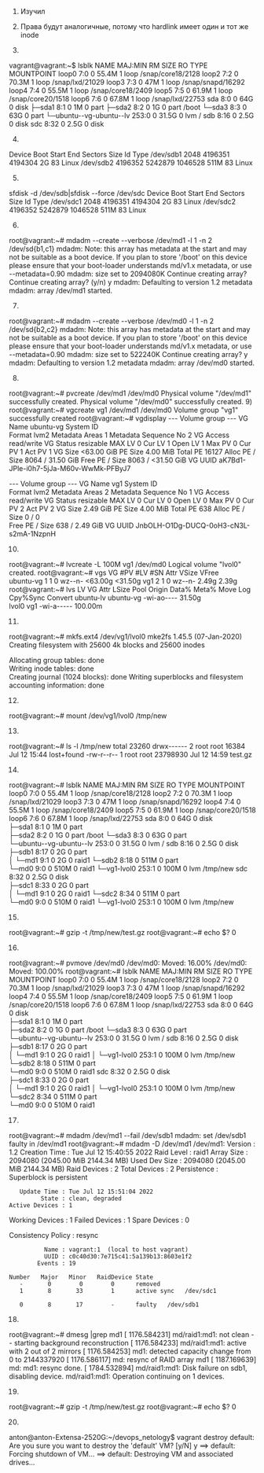 1) Изучил

2) Права будут аналогичные, потому что hardlink имеет один и тот же inode


3)
vagrant@vagrant:~$ lsblk
NAME                      MAJ:MIN RM  SIZE RO TYPE MOUNTPOINT
loop0                       7:0    0 55.4M  1 loop /snap/core18/2128
loop2                       7:2    0 70.3M  1 loop /snap/lxd/21029
loop3                       7:3    0   47M  1 loop /snap/snapd/16292
loop4                       7:4    0 55.5M  1 loop /snap/core18/2409
loop5                       7:5    0 61.9M  1 loop /snap/core20/1518
loop6                       7:6    0 67.8M  1 loop /snap/lxd/22753
sda                         8:0    0   64G  0 disk 
├─sda1                      8:1    0    1M  0 part 
├─sda2                      8:2    0    1G  0 part /boot
└─sda3                      8:3    0   63G  0 part 
  └─ubuntu--vg-ubuntu--lv 253:0    0 31.5G  0 lvm  /
sdb                         8:16   0  2.5G  0 disk 
sdc                         8:32   0  2.5G  0 disk 

4)
Device     Boot   Start     End Sectors  Size Id Type
/dev/sdb1          2048 4196351 4194304    2G 83 Linux
/dev/sdb2       4196352 5242879 1046528  511M 83 Linux

5)
sfdisk -d /dev/sdb|sfdisk --force /dev/sdc
Device     Boot   Start     End Sectors  Size Id Type
/dev/sdc1          2048 4196351 4194304    2G 83 Linux
/dev/sdc2       4196352 5242879 1046528  511M 83 Linux

6) 
root@vagrant:~# mdadm --create --verbose /dev/md1 -l 1 -n 2 /dev/sd{b1,c1}
mdadm: Note: this array has metadata at the start and
    may not be suitable as a boot device.  If you plan to
    store '/boot' on this device please ensure that
    your boot-loader understands md/v1.x metadata, or use
    --metadata=0.90
mdadm: size set to 2094080K
Continue creating array? 
Continue creating array? (y/n) y
mdadm: Defaulting to version 1.2 metadata
mdadm: array /dev/md1 started.

7) 
root@vagrant:~# mdadm --create --verbose /dev/md0 -l 1 -n 2 /dev/sd{b2,c2}
mdadm: Note: this array has metadata at the start and
    may not be suitable as a boot device.  If you plan to
    store '/boot' on this device please ensure that
    your boot-loader understands md/v1.x metadata, or use
    --metadata=0.90
mdadm: size set to 522240K
Continue creating array? y
mdadm: Defaulting to version 1.2 metadata
mdadm: array /dev/md0 started.

8)
root@vagrant:~# pvcreate /dev/md1 /dev/md0
  Physical volume "/dev/md1" successfully created.
  Physical volume "/dev/md0" successfully created.
9) 
root@vagrant:~# vgcreate vg1 /dev/md1 /dev/md0
  Volume group "vg1" successfully created
root@vagrant:~# vgdisplay
  --- Volume group ---
  VG Name               ubuntu-vg
  System ID             
  Format                lvm2
  Metadata Areas        1
  Metadata Sequence No  2
  VG Access             read/write
  VG Status             resizable
  MAX LV                0
  Cur LV                1
  Open LV               1
  Max PV                0
  Cur PV                1
  Act PV                1
  VG Size               <63.00 GiB
  PE Size               4.00 MiB
  Total PE              16127
  Alloc PE / Size       8064 / 31.50 GiB
  Free  PE / Size       8063 / <31.50 GiB
  VG UUID               aK7Bd1-JPle-i0h7-5jJa-M60v-WwMk-PFByJ7
   
  --- Volume group ---
  VG Name               vg1
  System ID             
  Format                lvm2
  Metadata Areas        2
  Metadata Sequence No  1
  VG Access             read/write
  VG Status             resizable
  MAX LV                0
  Cur LV                0
  Open LV               0
  Max PV                0
  Cur PV                2
  Act PV                2
  VG Size               2.49 GiB
  PE Size               4.00 MiB
  Total PE              638
  Alloc PE / Size       0 / 0   
  Free  PE / Size       638 / 2.49 GiB
  VG UUID               JnbOLH-O1Dg-DUCQ-0oH3-cN3L-s2mA-1NzpnH



10)

root@vagrant:~# lvcreate -L 100M vg1 /dev/md0
  Logical volume "lvol0" created.
root@vagrant:~# vgs
  VG        #PV #LV #SN Attr   VSize   VFree  
  ubuntu-vg   1   1   0 wz--n- <63.00g <31.50g
  vg1         2   1   0 wz--n-   2.49g   2.39g
root@vagrant:~# lvs
  LV        VG        Attr       LSize   Pool Origin Data%  Meta%  Move Log Cpy%Sync Convert
  ubuntu-lv ubuntu-vg -wi-ao----  31.50g                                                    
  lvol0     vg1       -wi-a----- 100.00m


11)

root@vagrant:~# mkfs.ext4 /dev/vg1/lvol0
mke2fs 1.45.5 (07-Jan-2020)
Creating filesystem with 25600 4k blocks and 25600 inodes

Allocating group tables: done                            
Writing inode tables: done                            
Creating journal (1024 blocks): done
Writing superblocks and filesystem accounting information: done

12)

root@vagrant:~# mount /dev/vg1/lvol0 /tmp/new

13)

root@vagrant:~# ls -l /tmp/new
total 23260
drwx------ 2 root root    16384 Jul 12 15:44 lost+found
-rw-r--r-- 1 root root 23798930 Jul 12 14:59 test.gz


14)

root@vagrant:~# lsblk
NAME                      MAJ:MIN RM  SIZE RO TYPE  MOUNTPOINT
loop0                       7:0    0 55.4M  1 loop  /snap/core18/2128
loop2                       7:2    0 70.3M  1 loop  /snap/lxd/21029
loop3                       7:3    0   47M  1 loop  /snap/snapd/16292
loop4                       7:4    0 55.5M  1 loop  /snap/core18/2409
loop5                       7:5    0 61.9M  1 loop  /snap/core20/1518
loop6                       7:6    0 67.8M  1 loop  /snap/lxd/22753
sda                         8:0    0   64G  0 disk  
├─sda1                      8:1    0    1M  0 part  
├─sda2                      8:2    0    1G  0 part  /boot
└─sda3                      8:3    0   63G  0 part  
  └─ubuntu--vg-ubuntu--lv 253:0    0 31.5G  0 lvm   /
sdb                         8:16   0  2.5G  0 disk  
├─sdb1                      8:17   0    2G  0 part  
│ └─md1                     9:1    0    2G  0 raid1 
└─sdb2                      8:18   0  511M  0 part  
  └─md0                     9:0    0  510M  0 raid1 
    └─vg1-lvol0           253:1    0  100M  0 lvm   /tmp/new
sdc                         8:32   0  2.5G  0 disk  
├─sdc1                      8:33   0    2G  0 part  
│ └─md1                     9:1    0    2G  0 raid1 
└─sdc2                      8:34   0  511M  0 part  
  └─md0                     9:0    0  510M  0 raid1 
    └─vg1-lvol0           253:1    0  100M  0 lvm   /tmp/new

15)

root@vagrant:~# gzip -t /tmp/new/test.gz
root@vagrant:~# echo $?
0


16)

root@vagrant:~# pvmove /dev/md0
  /dev/md0: Moved: 16.00%
  /dev/md0: Moved: 100.00%
root@vagrant:~# lsblk
NAME                      MAJ:MIN RM  SIZE RO TYPE  MOUNTPOINT
loop0                       7:0    0 55.4M  1 loop  /snap/core18/2128
loop2                       7:2    0 70.3M  1 loop  /snap/lxd/21029
loop3                       7:3    0   47M  1 loop  /snap/snapd/16292
loop4                       7:4    0 55.5M  1 loop  /snap/core18/2409
loop5                       7:5    0 61.9M  1 loop  /snap/core20/1518
loop6                       7:6    0 67.8M  1 loop  /snap/lxd/22753
sda                         8:0    0   64G  0 disk  
├─sda1                      8:1    0    1M  0 part  
├─sda2                      8:2    0    1G  0 part  /boot
└─sda3                      8:3    0   63G  0 part  
  └─ubuntu--vg-ubuntu--lv 253:0    0 31.5G  0 lvm   /
sdb                         8:16   0  2.5G  0 disk  
├─sdb1                      8:17   0    2G  0 part  
│ └─md1                     9:1    0    2G  0 raid1 
│   └─vg1-lvol0           253:1    0  100M  0 lvm   /tmp/new
└─sdb2                      8:18   0  511M  0 part  
  └─md0                     9:0    0  510M  0 raid1 
sdc                         8:32   0  2.5G  0 disk  
├─sdc1                      8:33   0    2G  0 part  
│ └─md1                     9:1    0    2G  0 raid1 
│   └─vg1-lvol0           253:1    0  100M  0 lvm   /tmp/new
└─sdc2                      8:34   0  511M  0 part  
  └─md0                     9:0    0  510M  0 raid1 

17)

root@vagrant:~# mdadm /dev/md1 --fail /dev/sdb1
mdadm: set /dev/sdb1 faulty in /dev/md1
root@vagrant:~# mdadm -D /dev/md1
/dev/md1:
           Version : 1.2
     Creation Time : Tue Jul 12 15:40:55 2022
        Raid Level : raid1
        Array Size : 2094080 (2045.00 MiB 2144.34 MB)
     Used Dev Size : 2094080 (2045.00 MiB 2144.34 MB)
      Raid Devices : 2
     Total Devices : 2
       Persistence : Superblock is persistent

       Update Time : Tue Jul 12 15:51:04 2022
             State : clean, degraded 
    Active Devices : 1
   Working Devices : 1
    Failed Devices : 1
     Spare Devices : 0

Consistency Policy : resync

              Name : vagrant:1  (local to host vagrant)
              UUID : c0c40d30:7e715c41:5a139b13:8603e1f2
            Events : 19

    Number   Major   Minor   RaidDevice State
       -       0        0        0      removed
       1       8       33        1      active sync   /dev/sdc1

       0       8       17        -      faulty   /dev/sdb1


18)

root@vagrant:~# dmesg |grep md1
[ 1176.584231] md/raid1:md1: not clean -- starting background reconstruction
[ 1176.584233] md/raid1:md1: active with 2 out of 2 mirrors
[ 1176.584253] md1: detected capacity change from 0 to 2144337920
[ 1176.586117] md: resync of RAID array md1
[ 1187.169639] md: md1: resync done.
[ 1784.532894] md/raid1:md1: Disk failure on sdb1, disabling device.
               md/raid1:md1: Operation continuing on 1 devices.

19)

root@vagrant:~# gzip -t /tmp/new/test.gz
root@vagrant:~# echo $?
0

20)

anton@anton-Extensa-2520G:~/devops_netology$ vagrant destroy 
    default: Are you sure you want to destroy the 'default' VM? [y/N] y
==> default: Forcing shutdown of VM...
==> default: Destroying VM and associated drives...


